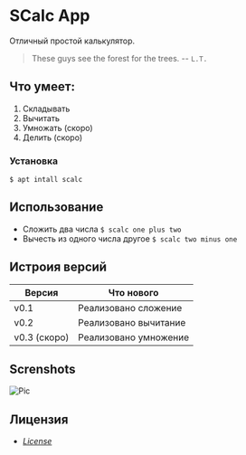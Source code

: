 # SCalc App

Отличный простой калькулятор.
> These guys see the forest for the trees. -- `L.T.`  

## Что умеет: 
1. Складывать
2. Вычитать
3. Умножать (скоро)
4. Делить (скоро)

### Установка
``$ apt intall scalc``

## Использование
* Сложить два числа ``$ scalc one plus two``
* Вычесть из одного числа другое ``$ scalc two minus one``

## Истроия версий

Версия | Что нового
------------ | -------------
v0.1 | Реализовано сложение
v0.2 | Реализовано вычитание
v0.3 (скоро) | Реализовано умножение

## Screnshots
![Pic](/pic.png)

## Лицензия
- [*License*](https://supercalculatorcompany.com/license)
